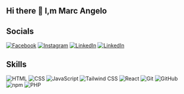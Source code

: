 ## Hi there 👋 I,m Marc Angelo


## Socials
[![Facebook](https://img.shields.io/badge/Facebook-%231877F2.svg?style=for-the-badge&logo=facebook&logoColor=white)]((https://www.facebook.com/nnnngelo))
[![Instagram](https://img.shields.io/badge/Instagram-%23E4405F.svg?style=for-the-badge&logo=instagram&logoColor=white)]([https://instagram.com/your-profile](https://www.instagram.com/nnnngelo/))
[![LinkedIn](https://img.shields.io/badge/LinkedIn-%230077B5.svg?style=for-the-badge&logo=linkedin&logoColor=white)]([linkedin.com/in/marcangelo-gilig-509398286/](https://www.linkedin.com/in/marcangelo-gilig-509398286/))
[![LinkedIn](https://img.shields.io/badge/LinkedIn-%230077B5.svg?style=for-the-badge&logo=linkedin&logoColor=white)](linkedin.com/in/marcangelo-gilig-509398286/)

## Skills
![HTML](https://img.shields.io/badge/HTML-5-E34F26?style=for-the-badge&logo=html5&logoColor=white)
![CSS](https://img.shields.io/badge/CSS-3-1572B6?style=for-the-badge&logo=css3&logoColor=white)
![JavaScript](https://img.shields.io/badge/JavaScript-F7DF1E?style=for-the-badge&logo=javascript&logoColor=black)
![Tailwind CSS](https://img.shields.io/badge/TailwindCSS-06B6D4?style=for-the-badge&logo=tailwindcss&logoColor=white)
![React](https://img.shields.io/badge/React-61DAFB?style=for-the-badge&logo=react&logoColor=black)
![Git](https://img.shields.io/badge/Git-F05032?style=for-the-badge&logo=git&logoColor=white)
![GitHub](https://img.shields.io/badge/GitHub-181717?style=for-the-badge&logo=github&logoColor=white)
![npm](https://img.shields.io/badge/npm-CB3837?style=for-the-badge&logo=npm&logoColor=white)
![PHP](https://img.shields.io/badge/PHP-777BB4?style=for-the-badge&logo=php&logoColor=white)



<!--
**Geloxix/Geloxix** is a ✨ _special_ ✨ repository because its `README.md` (this file) appears on your GitHub profile.

Here are some ideas to get you started:

- 🔭 I’m currently working on ...
- 🌱 I’m currently learning ...
- 👯 I’m looking to collaborate on ...
- 🤔 I’m looking for help with ...
- 💬 Ask me about ...
- 📫 How to reach me: ...
- 😄 Pronouns: ...
- ⚡ Fun fact: ...

